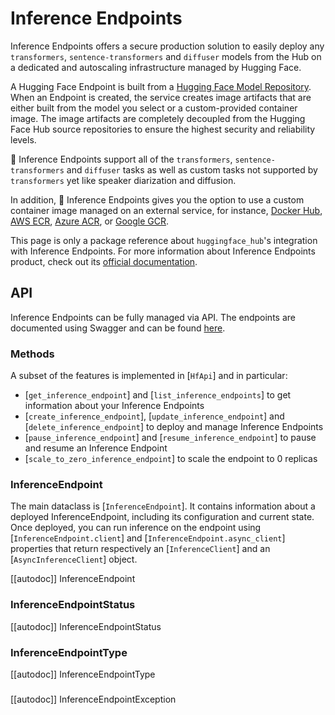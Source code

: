 # Inference Endpoints

Inference Endpoints offers a secure production solution to easily deploy any `transformers`, `sentence-transformers` and `diffuser` models from the Hub on a dedicated and autoscaling infrastructure managed by Hugging Face.

A Hugging Face Endpoint is built from a [Hugging Face Model Repository](https://huggingface.co/models). When an Endpoint is created, the service creates image artifacts that are either built from the model you select or a custom-provided container image. The image artifacts are completely decoupled from the Hugging Face Hub source repositories to ensure the highest security and reliability levels.

🤗 Inference Endpoints support all of the `transformers`, `sentence-transformers` and `diffuser` tasks as well as custom tasks not supported by `transformers` yet like speaker diarization and diffusion.

In addition, 🤗 Inference Endpoints gives you the option to use a custom container image managed on an external service, for instance, [Docker Hub](https://hub.docker.com/), [AWS ECR](https://aws.amazon.com/fr/ecr/?nc1=h_ls), [Azure ACR](https://azure.microsoft.com/de-de/products/container-registry/), or [Google GCR](https://cloud.google.com/artifact-registry?hl=de).

<Tip>

This page is only a package reference about `huggingface_hub`'s integration with Inference Endpoints. For more information about Inference Endpoints product, check out its [official documentation](https://huggingface.co/docs/inference-endpoints/index).

</Tip>

## API

Inference Endpoints can be fully managed via API. The endpoints are documented using Swagger and can be found [here](https://api.endpoints.huggingface.cloud/).

### Methods

A subset of the features is implemented in [`HfApi`] and in particular:

- [`get_inference_endpoint`] and [`list_inference_endpoints`] to get information about your Inference Endpoints
- [`create_inference_endpoint`], [`update_inference_endpoint`] and [`delete_inference_endpoint`] to deploy and manage Inference Endpoints
- [`pause_inference_endpoint`] and [`resume_inference_endpoint`] to pause and resume an Inference Endpoint
- [`scale_to_zero_inference_endpoint`] to scale the endpoint to 0 replicas

### InferenceEndpoint

The main dataclass is [`InferenceEndpoint`]. It contains information about a deployed InferenceEndpoint, including its configuration and current state. Once deployed, you can run inference on the endpoint using [`InferenceEndpoint.client`] and [`InferenceEndpoint.async_client`] properties that return respectively an [`InferenceClient`] and an [`AsyncInferenceClient`] object.

[[autodoc]] InferenceEndpoint

### InferenceEndpointStatus

[[autodoc]] InferenceEndpointStatus

### InferenceEndpointType

[[autodoc]] InferenceEndpointType

###

[[autodoc]] InferenceEndpointException